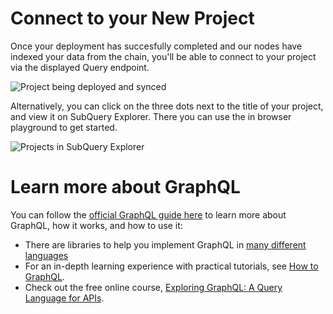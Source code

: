# Connect to your New Project

Once your deployment has succesfully completed and our nodes have indexed your data from the chain, you'll be able to connect to your project via the displayed Query endpoint.

![Project being deployed and synced](/assets/img/projects-deploy-sync.png)

Alternatively, you can click on the three dots next to the title of your project, and view it on SubQuery Explorer. There you can use the in browser playground to get started.

![Projects in SubQuery Explorer](/assets/img/projects-explorer.png)

# Learn more about GraphQL

You can follow the [official GraphQL guide here](https://graphql.org/learn/) to learn more about GraphQL, how it works, and how to use it:
- There are libraries to help you implement GraphQL in [many different languages](https://graphql.org/code/)
- For an in-depth learning experience with practical tutorials, see [How to GraphQL](https://www.howtographql.com/).
- Check out the free online course, [Exploring GraphQL: A Query Language for APIs](https://www.edx.org/course/exploring-graphql-a-query-language-for-apis).